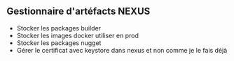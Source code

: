##  Gestionnaire d'artéfacts NEXUS

- Stocker les packages builder
- Stocker les images docker utiliser en prod
- Stocker les packages nugget
- Gérer le certificat avec keystore dans nexus et non comme je le fais déjà